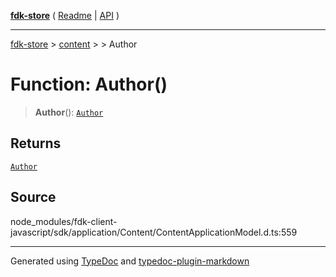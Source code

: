 [**fdk-store**](../../../README.md) ( [Readme](../../../README.md) \| [API](../../../API.md) )

---

[fdk-store](../../../API.md) > [content](../../README.md) > [<internal>](../README.md) > Author

# Function: Author()

> **Author**(): [`Author`](../type-aliases/type-alias.Author.md)

## Returns

[`Author`](../type-aliases/type-alias.Author.md)

## Source

node_modules/fdk-client-javascript/sdk/application/Content/ContentApplicationModel.d.ts:559

---

Generated using [TypeDoc](https://typedoc.org/) and [typedoc-plugin-markdown](https://www.npmjs.com/package/typedoc-plugin-markdown)
